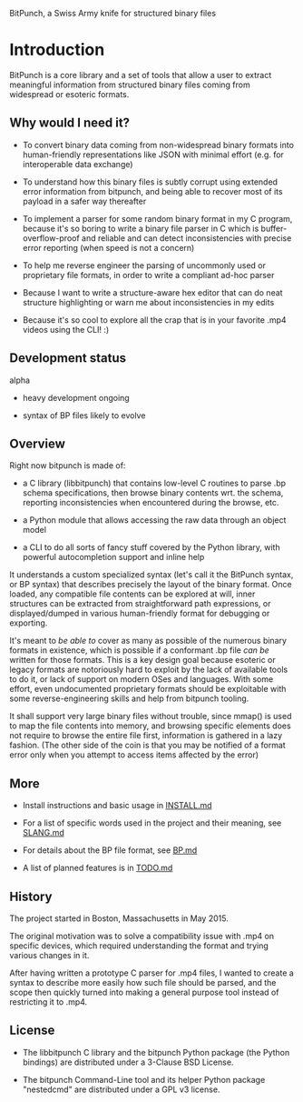 BitPunch, a Swiss Army knife for structured binary files

# Introduction

BitPunch is a core library and a set of tools that allow a user to
extract meaningful information from structured binary files coming
from widespread or esoteric formats.

## Why would I need it?

- To convert binary data coming from non-widespread binary formats
  into human-friendly representations like JSON with minimal effort
  (e.g. for interoperable data exchange)

- To understand how this binary files is subtly corrupt using extended
  error information from bitpunch, and being able to recover most of
  its payload in a safer way thereafter

- To implement a parser for some random binary format in my C program,
  because it's so boring to write a binary file parser in C which is
  buffer-overflow-proof and reliable and can detect inconsistencies
  with precise error reporting (when speed is not a concern)

- To help me reverse engineer the parsing of uncommonly used or
  proprietary file formats, in order to write a compliant ad-hoc
  parser

- Because I want to write a structure-aware hex editor that can do
  neat structure highlighting or warn me about inconsistencies in my
  edits

- Because it's so cool to explore all the crap that is in your
  favorite .mp4 videos using the CLI! :)

## Development status

alpha

- heavy development ongoing

- syntax of BP files likely to evolve


## Overview

Right now bitpunch is made of:

- a C library (libbitpunch) that contains low-level C routines to
  parse .bp schema specifications, then browse binary contents
  wrt. the schema, reporting inconsistencies when encountered during
  the browse, etc.

- a Python module that allows accessing the raw data through an object
  model

- a CLI to do all sorts of fancy stuff covered by the Python library,
  with powerful autocompletion support and inline help


It understands a custom specialized syntax (let's call it the BitPunch
syntax, or BP syntax) that describes precisely the layout of the
binary format. Once loaded, any compatible file contents can be
explored at will, inner structures can be extracted from
straightforward path expressions, or displayed/dumped in various
human-friendly format for debugging or exporting.

It's meant to *be able to* cover as many as possible of the numerous
binary formats in existence, which is possible if a conformant .bp
file *can be* written for those formats. This is a key design goal
because esoteric or legacy formats are notoriously hard to exploit by
the lack of available tools to do it, or lack of support on modern
OSes and languages. With some effort, even undocumented proprietary
formats should be exploitable with some reverse-engineering skills and
help from bitpunch tooling.

It shall support very large binary files without trouble, since mmap()
is used to map the file contents into memory, and browsing specific
elements does not require to browse the entire file first, information
is gathered in a lazy fashion. (The other side of the coin is that you
may be notified of a format error only when you attempt to access
items affected by the error)

## More

- Install instructions and basic usage in [INSTALL.md](INSTALL.md)

- For a list of specific words used in the project and their meaning,
  see [SLANG.md](doc/SLANG.md)

- For details about the BP file format, see [BP.md](doc/BP.md)

- A list of planned features is in [TODO.md](TODO.md)

## History

The project started in Boston, Massachusetts in May 2015.

The original motivation was to solve a compatibility issue with .mp4
on specific devices, which required understanding the format and
trying various changes in it.

After having written a prototype C parser for .mp4 files, I wanted to
create a syntax to describe more easily how such file should be
parsed, and the scope then quickly turned into making a general
purpose tool instead of restricting it to .mp4.

## License

- The libbitpunch C library and the bitpunch Python package (the
  Python bindings) are distributed under a 3-Clause BSD License.

- The bitpunch Command-Line tool and its helper Python package
  "nestedcmd" are distributed under a GPL v3 license.

